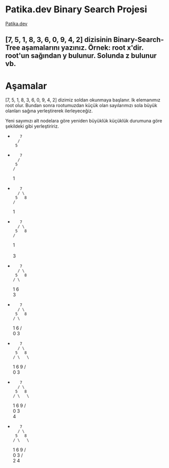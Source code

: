 # Patika.dev Binary Search Projesi 

[Patika.dev](https://www.patika.dev/tr)


## [7, 5, 1, 8, 3, 6, 0, 9, 4, 2] dizisinin Binary-Search-Tree aşamalarını yazınız. Örnek: root x'dir. root'un sağından y bulunur. Solunda z bulunur vb.

# Aşamalar

[7, 5, 1, 8, 3, 6, 0, 9, 4, 2] dizimiz soldan okunmaya başlanır. lk elemanımız root olur. Bundan sonra rootumuzdan küçük olan sayılarımızı sola büyük
olanları sağına yerleştirerek ilerleyeceğiz. 

Yeni sayımızı alt nodelara göre yeniden büyüklük küçüklük durumuna göre şekildeki gibi yerleştiririz.

*        7
        /
       5


*        7
        / 
       5   
      /
     1  
       
*        7
        / \
       5   8
      /
     1  
     
     
*        7
        / \
       5   8
      / 
     1  
      \
       3
       
       
*        7
        / \
       5   8
      / \
     1   6
      \
       3
       
*        7
        / \
       5   8
      / \
     1   6
    / \
   0   3
   
*        7
        / \
       5   8
      / \   \
     1   6   9
    / \
   0   3
   
*        7
        / \
       5   8
      / \   \
     1   6   9
    / \
   0   3
        \
         4
         
         
*        7
        / \
       5   8
      / \   \
     1   6   9
    / \
   0   3
      / \
     2   4
         
       